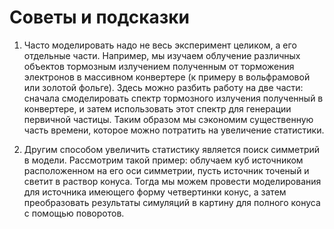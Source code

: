 # Советы и подсказки

1. Часто моделировать надо не весь эксперимент целиком, а его отдельные части. Например, мы изучаем облучение различных объектов тормозным излучением полученным от торможения электронов в массивном конвертере (к примеру в вольфрамовой или золотой фольге). Здесь можно разбить работу на две 
части: сначала смоделировать спектр тормозного излучения полученный в конвертере, и затем использовать этот спектр для генерации первичной частицы. Таким образом мы сэкономим существенную часть времени, которое можно потратить на увеличение статистики.

2. Другим способом увеличить статистику является поиск симметрий в модели. Рассмотрим такой пример: облучаем куб источником расположенном на его оси симметрии, пусть источник точеный и светит в раствор конуса. Тогда мы можем провести моделирования для источника имеющего форму четвертинки конус, а затем преобразовать результаты симуляций в картину для полного конуса с помощью поворотов. 

